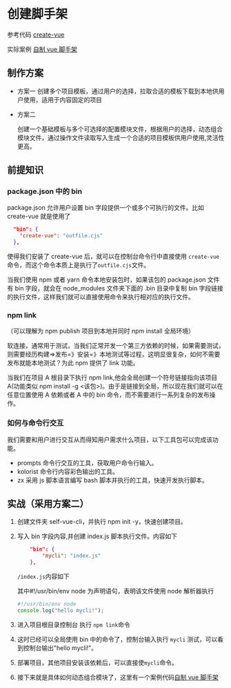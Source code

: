 # 创建脚手架

参考代码 [create-vue](https://github.com/vuejs/create-vue)

实际案例 [自制 vue 脚手架](../self-vue-cli/)

## 制作方案

- 方案一
  创建多个项目模板，通过用户的选择，拉取合适的模板下载到本地供用户使用，适用于内容固定的项目

- 方案二

  创建一个基础模板与多个可选择的配置模块文件，根据用户的选择，动态组合模块文件，通过操作文件读取写入生成一个合适的项目模板供用户使用,灵活性更高。

## 前提知识

### package.json 中的 bin

package.json 允许用户设置 bin 字段提供一个或多个可执行的文件。比如 create-vue 就是使用了

```json
  "bin": {
    "create-vue": "outfile.cjs"
  },
```

使得我们安装了 create-vue 后，就可以在控制台命令行中直接使用 `create-vue` 命令，而这个命令本质上是执行了`outfile.cjs`文件。

当我们使用 npm 或者 yarn 命令本地安装包时，如果该包的 package.json 文件有 bin 字段，就会在 node_modules 文件夹下面的 .bin 目录中复制 bin 字段链接的执行文件，这样我们就可以直接使用命令来执行相对应的执行文件。

### npm link

（可以理解为 npm publish 项目到本地并同时 npm install 全局环境）

软连接，通常用于测试，当我们正常开发一个第三方依赖的时候，如果需要测试，则需要经历构建=>发布=》安装=》本地测试等过程，这明显很复杂，如何不需要发布就能本地测试？为此 npm 提供了 link 功能。

当我们在项目 A 根目录下执行 npm link,他会全局创建一个符号链接指向该项目 A(功能类似 npm install -g <该包>)。由于是链接到全局，所以现在我们就可以在任意位置使用 A 依赖或者 A 中的 bin 命令，而不需要进行一系列复杂的发布操作。

### 如何与命令行交互

我们需要和用户进行交互从而得知用户需求什么项目，以下工具包可以完成该功能。

- prompts 命令行交互的工具，获取用户命令行输入。
- kolorist 命令行内容彩色输出的工具。
- zx 采用 js 脚本语言编写 bash 脚本并执行的工具，快速开发执行脚本。

## 实战（采用方案二）

1. 创建文件夹 self-vue-cli，并执行 npm init -y，快速创建项目。
2. 写入 bin 字段内容,并创建 index.js 脚本执行文件。内容如下

   ```json
       "bin": {
           "mycli": "index.js"
       },
   ```

   `/index.js`内容如下

   其中#!/usr/bin/env node 为声明语句，表明该文件使用 node 解析器执行

   ```js
   #!/usr/bin/env node
   console.log("hello mycli!");
   ```

3. 进入项目根目录控制台 执行 `npm link`命令
4. 这时已经可以全局使用 bin 中的命令了，控制台输入执行 `mycli` 测试，可以看到控制台输出"hello mycli!"。
5. 部署项目，其他项目安装该依赖后，可以直接使`mycli`命令。
6. 接下来就是具体如何动态组合模块了，这里有一个案例代码[自制 vue 脚手架](../self-vue-cli/)
